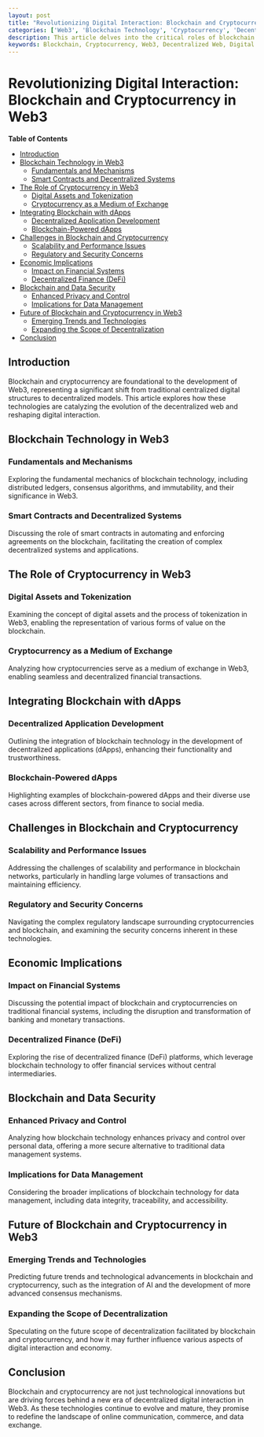 ```yaml
---
layout: post
title: "Revolutionizing Digital Interaction: Blockchain and Cryptocurrency in Web3"
categories: ['Web3', 'Blockchain Technology', 'Cryptocurrency', 'Decentralized Web', 'Digital Innovation']
description: This article delves into the critical roles of blockchain technology and cryptocurrency in shaping Web3, discussing their impact, functionalities, and potential in driving a new era of decentralized digital interaction.
keywords: Blockchain, Cryptocurrency, Web3, Decentralized Web, Digital Assets, Smart Contracts, Decentralization
---
```


# Revolutionizing Digital Interaction: Blockchain and Cryptocurrency in Web3

**Table of Contents**

- [Introduction](#introduction)
- [Blockchain Technology in Web3](#blockchain-technology-in-web3)
  - [Fundamentals and Mechanisms](#fundamentals-and-mechanisms)
  - [Smart Contracts and Decentralized Systems](#smart-contracts-and-decentralized-systems)
- [The Role of Cryptocurrency in Web3](#the-role-of-cryptocurrency-in-web3)
  - [Digital Assets and Tokenization](#digital-assets-and-tokenization)
  - [Cryptocurrency as a Medium of Exchange](#cryptocurrency-as-a-medium-of-exchange)
- [Integrating Blockchain with dApps](#integrating-blockchain-with-dapps)
  - [Decentralized Application Development](#decentralized-application-development)
  - [Blockchain-Powered dApps](#blockchain-powered-dapps)
- [Challenges in Blockchain and Cryptocurrency](#challenges-in-blockchain-and-cryptocurrency)
  - [Scalability and Performance Issues](#scalability-and-performance-issues)
  - [Regulatory and Security Concerns](#regulatory-and-security-concerns)
- [Economic Implications](#economic-implications)
  - [Impact on Financial Systems](#impact-on-financial-systems)
  - [Decentralized Finance (DeFi)](#decentralized-finance-defi)
- [Blockchain and Data Security](#blockchain-and-data-security)
  - [Enhanced Privacy and Control](#enhanced-privacy-and-control)
  - [Implications for Data Management](#implications-for-data-management)
- [Future of Blockchain and Cryptocurrency in Web3](#future-of-blockchain-and-cryptocurrency-in-web3)
  - [Emerging Trends and Technologies](#emerging-trends-and-technologies)
  - [Expanding the Scope of Decentralization](#expanding-the-scope-of-decentralization)
- [Conclusion](#conclusion)

## Introduction

Blockchain and cryptocurrency are foundational to the development of Web3, representing a significant shift from traditional centralized digital structures to decentralized models. This article explores how these technologies are catalyzing the evolution of the decentralized web and reshaping digital interaction.

## Blockchain Technology in Web3

### Fundamentals and Mechanisms

Exploring the fundamental mechanics of blockchain technology, including distributed ledgers, consensus algorithms, and immutability, and their significance in Web3.

### Smart Contracts and Decentralized Systems

Discussing the role of smart contracts in automating and enforcing agreements on the blockchain, facilitating the creation of complex decentralized systems and applications.

## The Role of Cryptocurrency in Web3

### Digital Assets and Tokenization

Examining the concept of digital assets and the process of tokenization in Web3, enabling the representation of various forms of value on the blockchain.

### Cryptocurrency as a Medium of Exchange

Analyzing how cryptocurrencies serve as a medium of exchange in Web3, enabling seamless and decentralized financial transactions.

## Integrating Blockchain with dApps

### Decentralized Application Development

Outlining the integration of blockchain technology in the development of decentralized applications (dApps), enhancing their functionality and trustworthiness.

### Blockchain-Powered dApps

Highlighting examples of blockchain-powered dApps and their diverse use cases across different sectors, from finance to social media.

## Challenges in Blockchain and Cryptocurrency

### Scalability and Performance Issues

Addressing the challenges of scalability and performance in blockchain networks, particularly in handling large volumes of transactions and maintaining efficiency.

### Regulatory and Security Concerns

Navigating the complex regulatory landscape surrounding cryptocurrencies and blockchain, and examining the security concerns inherent in these technologies.

## Economic Implications

### Impact on Financial Systems

Discussing the potential impact of blockchain and cryptocurrencies on traditional financial systems, including the disruption and transformation of banking and monetary transactions.

### Decentralized Finance (DeFi)

Exploring the rise of decentralized finance (DeFi) platforms, which leverage blockchain technology to offer financial services without central intermediaries.

## Blockchain and Data Security

### Enhanced Privacy and Control

Analyzing how blockchain technology enhances privacy and control over personal data, offering a more secure alternative to traditional data management systems.

### Implications for Data Management

Considering the broader implications of blockchain technology for data management, including data integrity, traceability, and accessibility.

## Future of Blockchain and Cryptocurrency in Web3

### Emerging Trends and Technologies

Predicting future trends and technological advancements in blockchain and cryptocurrency, such as the integration of AI and the development of more advanced consensus mechanisms.

### Expanding the Scope of Decentralization

Speculating on the future scope of decentralization facilitated by blockchain and cryptocurrency, and how it may further influence various aspects of digital interaction and economy.

## Conclusion

Blockchain and cryptocurrency are not just technological innovations but are driving forces behind a new era of decentralized digital interaction in Web3. As these technologies continue to evolve and mature, they promise to redefine the landscape of online communication, commerce, and data exchange.

